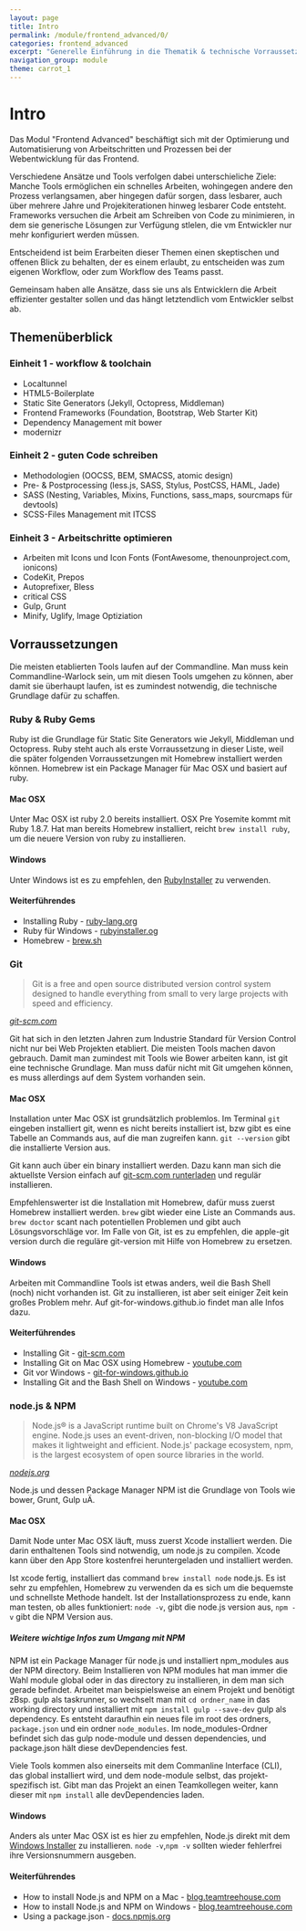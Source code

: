 ```yaml
---
layout: page
title: Intro
permalink: /module/frontend_advanced/0/
categories: frontend_advanced
excerpt: "Generelle Einführung in die Thematik & technische Vorraussetzungen."
navigation_group: module
theme: carrot_1
---
```


# Intro

Das Modul "Frontend Advanced" beschäftigt sich mit der Optimierung und Automatisierung von Arbeitschritten und Prozessen bei der Webentwicklung für das Frontend.

Verschiedene Ansätze und Tools verfolgen dabei unterschieliche Ziele: Manche Tools ermöglichen ein schnelles Arbeiten, wohingegen andere den Prozess verlangsamen, aber hingegen dafür sorgen, dass lesbarer, auch über mehrere Jahre und Projekiterationen hinweg lesbarer Code entsteht. Frameworks versuchen die Arbeit am Schreiben von Code zu minimieren, in dem sie generische Lösungen zur Verfügung stlelen, die vm Entwickler nur mehr konfiguriert werden müssen.

Entscheidend ist beim Erarbeiten dieser Themen einen skeptischen und offenen Blick zu behalten, der es einem erlaubt, zu entscheiden was zum eigenen Workflow, oder zum Workflow des Teams passt.

Gemeinsam haben alle Ansätze, dass sie uns als Entwicklern die Arbeit effizienter gestalter sollen und das hängt letztendlich vom Entwickler selbst ab.

## Themenüberblick

### Einheit 1 - workflow & toolchain

+ Localtunnel
+ HTML5-Boilerplate
+ Static Site Generators (Jekyll, Octopress, Middleman)
+ Frontend Frameworks (Foundation, Bootstrap, Web Starter Kit)
+ Dependency Management mit bower
+ modernizr


### Einheit 2 - guten Code schreiben

+ Methodologien (OOCSS, BEM, SMACSS, atomic design)
+ Pre- & Postprocessing (less.js, SASS, Stylus, PostCSS, HAML, Jade)
+ SASS (Nesting, Variables, Mixins, Functions, sass_maps, sourcmaps für devtools)
+ SCSS-Files Management mit ITCSS

### Einheit 3 - Arbeitschritte optimieren

+ Arbeiten mit Icons und Icon Fonts (FontAwesome, thenounproject.com, ionicons)
+ CodeKit, Prepos
+ Autoprefixer, Bless
+ critical CSS
+ Gulp, Grunt
+ Minify, Uglify, Image Optiziation

## Vorraussetzungen

Die meisten etablierten Tools laufen auf der Commandline. Man muss kein Commandline-Warlock sein, um mit diesen Tools umgehen zu können, aber damit sie überhaupt laufen, ist es zumindest notwendig, die technische Grundlage dafür zu schaffen.

### Ruby & Ruby Gems

Ruby ist die Grundlage für Static Site Generators wie Jekyll, Middleman und Octopress. Ruby steht auch als erste Vorraussetzung in dieser Liste, weil die später folgenden Vorraussetzungen mit Homebrew installiert werden können. Homebrew ist ein Package Manager für Mac OSX und basiert auf ruby.

#### Mac OSX

Unter Mac OSX ist ruby 2.0 bereits installiert. OSX Pre Yosemite kommt mit Ruby 1.8.7. Hat man bereits Homebrew installiert, reicht `brew install ruby`, um die neuere Version von ruby zu installieren.

#### Windows

Unter Windows ist es zu empfehlen, den [RubyInstaller](http://rubyinstaller.org/downloads/) zu verwenden.

#### Weiterführendes

+ Installing Ruby - [ruby-lang.org](https://www.ruby-lang.org/en/documentation/installation/)
+ Ruby für Windows - [rubyinstaller.og](http://rubyinstaller.org/)
+ Homebrew - [brew.sh](http://brew.sh/)

### Git

> Git is a free and open source distributed version control system designed to handle everything from small to very large projects with speed and efficiency.

_[git-scm.com](https://git-scm.com/)_

Git hat sich in den letzten Jahren zum Industrie Standard für Version Control nicht nur bei Web Projekten etabliert. Die meisten Tools machen davon gebrauch. Damit man zumindest mit Tools wie Bower arbeiten kann, ist git eine technische Grundlage. Man muss dafür nicht mit Git umgehen können, es muss allerdings auf dem System vorhanden sein.

#### Mac OSX

Installation unter Mac OSX ist grundsätzlich problemlos. Im Terminal `git` eingeben installiert git, wenn es nicht bereits installiert ist, bzw gibt es eine Tabelle an Commands aus, auf die man zugreifen kann. `git --version` gibt die installierte Version aus.

Git kann auch über ein binary installiert werden. Dazu kann man sich die aktuellste Version einfach auf [git-scm.com runterladen](https://git-scm.com/download/mac) und regulär installieren.

Empfehlenswerter ist die Installation mit Homebrew, dafür muss zuerst Homebrew installiert werden. `brew` gibt wieder eine Liste an Commands aus. `brew doctor` scant nach potentiellen Problemen und gibt auch Lösungsvorschläge vor. Im Falle von Git, ist es zu empfehlen, die apple-git version durch die reguläre git-version mit Hilfe von Homebrew zu ersetzen.

#### Windows

Arbeiten mit Commandline Tools ist etwas anders, weil die Bash Shell (noch) nicht vorhanden ist. Git zu installieren, ist aber seit einiger Zeit kein großes Problem mehr. Auf git-for-windows.github.io findet man alle Infos dazu.

#### Weiterführendes

+ Installing Git - [git-scm.com](https://git-scm.com/book/en/v2/Getting-Started-Installing-Git)
+ Installing Git on Mac OSX using Homebrew - [youtube.com](https://www.youtube.com/watch?v=WUviVWnvBM8)
+ Git vor Windows - [git-for-windows.github.io](https://git-for-windows.github.io/)
+ Installing Git and the Bash Shell on Windows - [youtube.com](https://www.youtube.com/watch?v=albr1o7Z1nw)

### node.js & NPM

> Node.js® is a JavaScript runtime built on Chrome's V8 JavaScript engine. Node.js uses an event-driven, non-blocking I/O model that makes it lightweight and efficient. Node.js' package ecosystem, npm, is the largest ecosystem of open source libraries in the world.

_[nodejs.org](https://nodejs.org/en/)_

Node.js und dessen Package Manager NPM ist die Grundlage von Tools wie bower, Grunt, Gulp uÄ.

#### Mac OSX

Damit Node unter Mac OSX läuft, muss zuerst Xcode installiert werden. Die darin enthaltenen Tools sind notwendig, um node.js zu compilen. Xcode kann über den App Store kostenfrei heruntergeladen und installiert werden.

Ist xcode fertig, installiert das command `brew install node` node.js. Es ist sehr zu empfehlen, Homebrew zu verwenden da es sich um die bequemste und schnellste Methode handelt. Ist der Installationsprozess zu ende, kann man testen, ob alles funktioniert: `node -v`, gibt die node.js version aus, `npm -v` gibt die NPM Version aus.

##### Weitere wichtige Infos zum Umgang mit NPM

NPM ist ein Package Manager für node.js und installiert npm_modules aus der NPM directory. Beim Installieren von NPM modules hat man immer die Wahl module global oder in das directory zu installieren, in dem man sich gerade befindet. Arbeitet man beispielsweise an einem Projekt und benötigt zBsp. gulp als taskrunner, so wechselt man mit `cd ordner_name` in das working directory und installiert mit `npm install gulp --save-dev` gulp als dependency. Es entsteht daraufhin ein neues file im root des ordners, `package.json` und ein ordner `node_modules`. Im node_modules-Ordner befindet sich das gulp node-module und dessen dependencies, und package.json hält diese devDependencies fest.

Viele Tools kommen also einerseits mit dem Commanline Interface (CLI), das global installiert wird, und dem node-module selbst, das projekt-spezifisch ist. Gibt man das Projekt an einen Teamkollegen weiter, kann dieser mit `npm install` alle devDependencies laden.

#### Windows

Anders als unter Mac OSX ist es hier zu empfehlen, Node.js direkt mit dem [Windows Installer](https://nodejs.org/en/download/) zu installieren. `node -v`,`npm -v` sollten wieder fehlerfrei ihre Versionsnummern ausgeben.

#### Weiterführendes

+ How to install Node.js and NPM on a Mac - [blog.teamtreehouse.com](http://blog.teamtreehouse.com/install-node-js-npm-mac)
+ How to install Node.js and NPM on Windows - [blog.teamtreehouse.com](http://blog.teamtreehouse.com/install-node-js-npm-windows)
+ Using a package.json - [docs.npmjs.org](https://docs.npmjs.com/getting-started/using-a-package.json)

